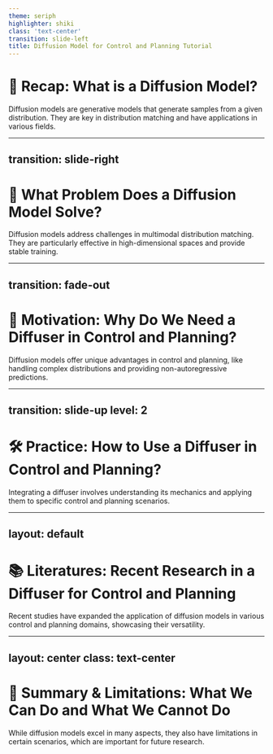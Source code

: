 ```yaml
---
theme: seriph
highlighter: shiki
class: 'text-center'
transition: slide-left
title: Diffusion Model for Control and Planning Tutorial
---
```


# 🔄 Recap: What is a Diffusion Model?

Diffusion models are generative models that generate samples from a given distribution. They are key in distribution matching and have applications in various fields.

<!-- 
Notes:
- Definition: Generative model for sample generation from a distribution.
- Applications: Image generation, text generation, and creative tasks.
- Importance: Essential for distribution matching tasks.
-->

---
transition: slide-right
---

# 🔄 What Problem Does a Diffusion Model Solve?

Diffusion models address challenges in multimodal distribution matching. They are particularly effective in high-dimensional spaces and provide stable training.

<!-- 
Notes:
- Problem Solving: Handles multimodal distributions efficiently.
- High-dimensional Spaces: Scales well with complex problems.
- Stability: Ensures stable training with a multi-stage procedure.
-->

---
transition: fade-out
---

# 🚀 Motivation: Why Do We Need a Diffuser in Control and Planning?

Diffusion models offer unique advantages in control and planning, like handling complex distributions and providing non-autoregressive predictions.

<!-- 
Notes:
- Unique Advantages: Efficient handling of complex distributions.
- Non-autoregressive Predictions: Streamlines control and planning processes.
-->

---
transition: slide-up
level: 2
---

# 🛠️ Practice: How to Use a Diffuser in Control and Planning?

Integrating a diffuser involves understanding its mechanics and applying them to specific control and planning scenarios.

<!-- 
Notes:
- Integration Steps: Understand mechanics and apply to scenarios.
- Practical Examples: Specific cases in control and planning.
-->

---
layout: default
---

# 📚 Literatures: Recent Research in a Diffuser for Control and Planning

Recent studies have expanded the application of diffusion models in various control and planning domains, showcasing their versatility.

<!-- 
Notes:
- Recent Studies: Overview of current research trends.
- Versatility: Demonstrations of diffusion models in diverse applications.
-->

---
layout: center
class: text-center
---

# 📝 Summary & Limitations: What We Can Do and What We Cannot Do

While diffusion models excel in many aspects, they also have limitations in certain scenarios, which are important for future research.

<!-- 
Notes:
- Achievements: Key successes of diffusion models.
- Limitations: Areas where diffusion models fall short.
- Future Research: Potential directions for overcoming limitations.
-->

